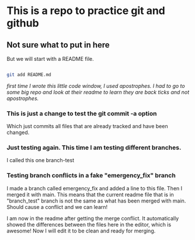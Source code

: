 # This is a repo to practice git and github

## Not sure what to put in here

But we will start with a README file.

```bash

git add README.md

```
*first time I wrote this little code window, I used apostrophes. I had to go to some big repo and look at their readme to learn they
are back ticks and not apostrophes.*

### This is just a change to test the git commit -a option
Which just commits all files that are already tracked and have been changed.

### Just testing again. This time I am testing different branches.
I called this one branch-test

### Testing branch conflicts in a fake "emergency_fix" branch


I made a branch called emergency_fix and added a line to this file. Then I merged it with main.
This means that the current readme file that is in "branch_test" branch is not the same as what has been merged with main.
Should cause a conflict and we can learn!

I am now in the readme after getting the merge conflict. It automatically showed the differences between the files
here in the editor, which is awesome! Now I will edit it to be clean and ready for merging.
